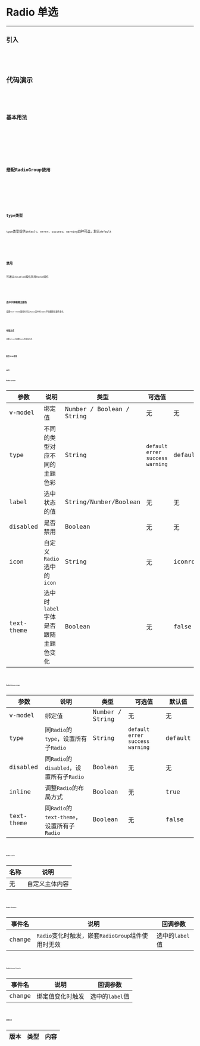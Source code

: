 <!--
 * @Author: Fone`峰
 * @Date: 2021-04-15 17:05:15
 * @LastEditors: Fone`峰
 * @LastEditTime: 2021-05-10 12:02:37
 * @Description: file content
 * @Email: qinrifeng@163.com
 * @Github: https://github.com/FoneQinrf
-->
# Radio 单选
---

<Card>

### 引入
<Code :content="`
import { createApp } from 'vue';
import { Radio } from 'vvmui';
import { RadioGroup } from 'vvmui';\n
const app = createApp();
app.use(Radio);
app.use(RadioGroup);
`"/>

</Card>

## 代码演示
<Card>

### 基本用法
<Code language="html" :content="`
<Radio>选项</Radio>
`"/>

</Card>
<br>
<Card>

### 搭配RadioGroup使用
<Code language="html" :content='`
<RadioGroup>
  <Radio label="选项一" />
  <Radio label="选项二" />
  <Radio label="选项三" />
</RadioGroup>
`'/>

</Card>
<br>
<Card>

### type类型
`type`类型提供`default`、`errer`、`success`、`warning`四种可选，默认`default`
<Code language="html" :content='`
<RadioGroup>
  <Radio type="default" label="选项一" />
  <Radio type="success" label="选项二" />
  <Radio type="warning" label="选项三" />
  <Radio type="error" label="选项四" />
</RadioGroup>
`'/>

</Card>
<br>
<Card>

### 禁用
可通过`disabled`属性禁用`Radio`组件
<Code language="html" content='
<RadioGroup v-model="value">
  <Radio type="default" label="选项一" />
  <Radio disabled type="success" label="选项二" />
  <Radio disabled type="warning" label="选项三" />
  <Radio disabled type="error" label="选项四" />
</RadioGroup>
'/>
<Code content='
import { ref } from "vue";
export default {
  setup() {
    const value = ref(["选项二"]);
    return {
      value
    };
  }
};
'/>

</Card>
<br>
<Card>

### 选中字体跟随主题色
设置`text-theme`属性时可让`Radio`选中时`label`字体跟随主题色变化
<Code language="html" content='
<RadioGroup text-theme>
  <Radio type="default" label="选项一" />
  <Radio type="success" label="选项二" />
  <Radio type="warning" label="选项三" />
  <Radio type="error" label="选项四" />
</RadioGroup>
'/>

</Card>
<br>
<Card>

### 布局方式
设置`inline`可调整`Radio`的布局方式
<Code language="html" content='
 <RadioGroup :inline="false">
  <Radio type="default" label="选项一" />
  <Radio type="success" label="选项二" />
  <Radio type="warning" label="选项三" />
  <Radio type="error" label="选项四" />
</RadioGroup>
'/>

</Card>
<br>
<Card>

### 配合icon使用
<Code language="html" content='
<Radio>
  <Icon name="icongithub" />
  <span>选项</span>
</Radio>
'/>

</Card>

## API

<Card>

### Radio props
| 参数 | 说明 | 类型 | 可选值 | 默认值 |
|------|------------|------------|------------|------------|
| v-model  | 绑定值       | Number / Boolean / String       | 无 | 无
| type  | 不同的类型对应不同的主题色彩      | String       | `default` `errer` `success` `warning` | default |
| label  | 选中状态的值      | String/Number/Boolean    | 无 | 无 |
| disabled  | 是否禁用       | Boolean       | 无 | 无 |
| icon  | 自定义`Radio`选中的`icon`    | String       | 无 | iconroundcheckfill |
| text-theme  | 选中时`label`字体是否跟随主题色变化    | Boolean       | 无 | false |

</Card>
<br>
<Card>

### RadioGroup props
| 参数 | 说明 | 类型 | 可选值 | 默认值 |
|------|------------|------------|------------|------------|
| v-model  | 绑定值       | Number / String       | 无 | 无
| type  | 同`Radio`的`type`，设置所有子`Radio`     | String       | `default` `errer` `success` `warning` | default |
| disabled  | 同`Radio`的`disabled`，设置所有子`Radio`       | Boolean       | 无 | 无 |
| inline  | 调整`Radio`的布局方式    | Boolean       | 无 | true |
| text-theme  | 同`Radio`的`text-theme`，设置所有子`Radio`    | Boolean       | 无 | false |

</Card>
<br>
<Card>

### Radio solt
| 名称 | 说明 |
|------|------------|
| 无  | 自定义主体内容 |

</Card>
<br>
<Card>

### Radio Events
| 事件名 | 说明 | 回调参数 |
|------|------------|------------|
| change | `Radio`变化时触发，嵌套`RadioGroup`组件使用时无效 |  选中的`label`值  |

</Card>
<br>
<Card>

### RadioGroup Events
| 事件名 | 说明 | 回调参数 |
|------|------------|------------|
| change | 绑定值变化时触发 |  选中的`label`值  |

</Card>
<br>
<Card>

### 更新日志
| 版本 |类型|内容|
|-------------|-|-|

</Card>

